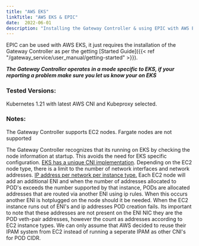 ```yaml
---
title: "AWS EKS"
linkTitle: "AWS EKS & EPIC"
date:  2022-06-01
description: "Installing the Gateway Controller & using EPIC with AWS EKS"
---
```


EPIC can be used with AWS EKS, it just requires the installation of the Gateway Controller as per the getting [Started Guide]({{< ref "/gateway_service/user_manual/getting-started" >}}).

***The Gateway Controller operates in a mode specific to EKS, if your reporting a problem make sure you let us know your on EKS***

### Tested Versions:

Kubernetes 1.21 with latest AWS CNI and Kubeproxy selected.


### Notes:

The Gateway Controller supports EC2 nodes.  Fargate nodes are not supported

The Gateway Controller recognizes that its running on EKS by checking the node information at startup. This avoids the need for EKS specific configuration. [EKS has a unique CNI implementation](https://github.com/aws/amazon-vpc-cni-k8s).  Depending on the EC2 node type, there is a limit to the number of network interfaces and network addresses.  [IP address per network per instance type.](https://docs.aws.amazon.com/AWSEC2/latest/UserGuide/using-eni.html#AvailableIpPerENI)  Each EC2 node will add an additional ENI and when the number of addresses allocated to POD's exceeds the number supported by that instance, PODs are allocated addresses that are routed via another ENI using ip rules.  When this occurs another ENI is hotplugged on the node should it be needed.  When the EC2 instance runs out of ENI's and ip addresses POD creation fails.  Its important to note that these addresses are not present on the ENI NIC they are the POD veth-pair addresses, however the count as addresses according to EC2 instance types.  We can only assume that AWS decided to reuse their IPAM system from EC2 instead of running a seperate IPAM as other CNI's for POD CIDR.

